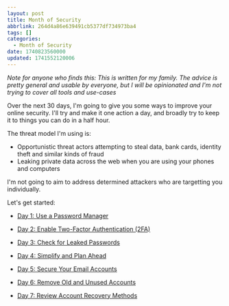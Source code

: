```yaml
---
layout: post
title: Month of Security
abbrlink: 264d4a86e639491cb5377df734973ba4
tags: []
categories:
  - Month of Security
date: 1740823560000
updated: 1741552120006
---
```


*Note for anyone who finds this: This is written for my family. The advice is pretty general and usable by everyone, but I will be opinionated and I'm not trying to cover all tools and use-cases*

Over the next 30 days, I'm going to give you some ways to improve your online security. I'll try and make it one action a day, and broadly try to keep it to things you can do in a half hour.

The threat model I'm using is:

- Opportunistic threat actors attempting to steal data, bank cards, identity theft and similar kinds of fraud
- Leaking private data across the web when you are using your phones and computers

I'm not going to aim to address determined attackers who are targetting you individually.

Let's get started:

- [Day 1: Use a Password Manager](/p/1d47857ad485489780539da43e79845f)

- [Day 2: Enable Two-Factor Authentication (2FA)](/p/d5ab1159bc6743b39bf7fafb4e9e4ab8)

- [Day 3: Check for Leaked Passwords](/p/c906788cd7674cb98be27c4bff29e3b6)

- [Day 4: Simplify and Plan Ahead](/p/f43f6fb8454e43598e3c3be04a004f06)

- [Day 5: Secure Your Email Accounts](/p/f19d1d6e6f594a2cbdcaa55f4dba0c00)

- [Day 6: Remove Old and Unused Accounts](/p/9a5b7d37a90f4668b74340be9ea08951)

- [Day 7: Review Account Recovery Methods](/p/38d344bf085f4731be19373bab82bc24)
